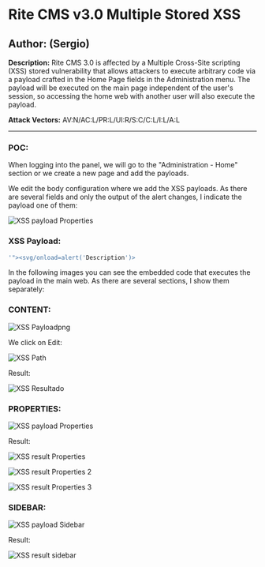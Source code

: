 # Rite CMS v3.0 Multiple Stored XSS 

## Author: (Sergio)

**Description:** Rite CMS 3.0 is affected by a Multiple Cross-Site scripting (XSS) stored vulnerability that allows attackers to execute arbitrary code via a payload crafted in the Home Page fields in the Administration menu. The payload will be executed on the main page independent of the user's session, so accessing the home web with another user will also execute the payload.

**Attack Vectors:** AV:N/AC:L/PR:L/UI:R/S:C/C:L/I:L/A:L

---

### POC:


When logging into the panel, we will go to the "Administration - Home" section or we create a new page and add the payloads.

We edit the body configuration where we add the XSS payloads. As there are several fields and only the output of the alert changes, I indicate the payload one of them:

![XSS payload Properties](https://github.com/sromanhu/-RiteCMS-Stored-XSS---Home/assets/87250597/38d92abd-034a-4317-bb6a-705ac5bd735e)



### XSS Payload:

```js
'"><svg/onload=alert('Description')>
```


In the following images you can see the embedded code that executes the payload in the main web. As there are several sections, I show them separately:


### CONTENT:

![XSS Payloadpng](https://github.com/sromanhu/-RiteCMS-Stored-XSS---Home/assets/87250597/dfe799d5-7548-474d-a275-df63c33ed7c6)


We click on Edit:

![XSS Path](https://github.com/sromanhu/-RiteCMS-Stored-XSS---Home/assets/87250597/c1834c33-d6f9-43ac-be41-19c4bdbc686f)

Result:

![XSS Resultado](https://github.com/sromanhu/-RiteCMS-Stored-XSS---Home/assets/87250597/f035199d-ccd1-49ca-a0ba-084f5fa96758)


### PROPERTIES:

![XSS payload Properties](https://github.com/sromanhu/-RiteCMS-Stored-XSS---Home/assets/87250597/840ecd22-0b16-4dd7-84ba-1698325d9f29)


Result:

![XSS result Properties](https://github.com/sromanhu/-RiteCMS-Stored-XSS---Home/assets/87250597/6f8da1e9-fa53-45df-b54b-83ea2fe5d199)

![XSS result Properties 2](https://github.com/sromanhu/-RiteCMS-Stored-XSS---Home/assets/87250597/44d7df14-28cc-4e02-8397-d651160045a6)

![XSS result Properties 3](https://github.com/sromanhu/-RiteCMS-Stored-XSS---Home/assets/87250597/a4e60f0c-aa36-4f03-aeea-bd0731f413f1)


### SIDEBAR:

![XSS payload Sidebar](https://github.com/sromanhu/-RiteCMS-Stored-XSS---Home/assets/87250597/55efffce-5fe0-4453-9716-c642035eef44)

Result:

![XSS result sidebar](https://github.com/sromanhu/-RiteCMS-Stored-XSS---Home/assets/87250597/4473839b-2374-4e71-9d04-fca7c77fec82)



</br>
